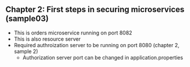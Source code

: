 ## Chapter 2: First steps in securing microservices (sample03)

- This is orders microservice running on port 8082
- This is also resource server
- Required authroization server to be running on port 8080 (chapter 2, sample 2)
  - Authorization server port can be changed in application.properties
<!-- - This is integrated with API gateway also
- Endpoints can be access either
  - directly hitting this server or
  - through API gateway running on port 8081 -->
